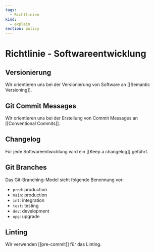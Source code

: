 ```yaml
---
tags:
  - Richtlinien
kind:
  - explain
section: policy
---
```

# Richtlinie - Softwareentwicklung

## Versionierung

Wir orientieren uns bei der Versionierung von Software an [[Semantic Versioning]].
## Git Commit Messages

Wir orientieren uns bei der Erstellung von Commit Messages an [[Conventional Commits]].

## Changelog

Für jede Softwareentwicklung wird ein [[Keep a changelog]] geführt.

## Git Branches

Das Git-Branching-Model sieht folgende Benennung vor:

- `prod`: production
- `main`: production
- `int`: integration
- `test`: testing
- `dev`: development
- `upg`: upgrade
## Linting

Wir verwenden [[pre-commit]] für das Linting.